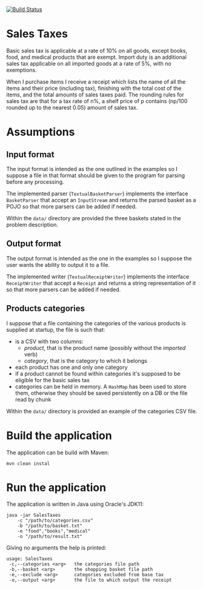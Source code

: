 [![Build Status](https://www.travis-ci.org/Arci/sales-taxes.svg?branch=master)](https://www.travis-ci.org/Arci/sales-taxes)

# Sales Taxes
Basic sales tax is applicable at a rate of 10% on all goods, except books, food, and medical products that are exempt. Import duty is an additional sales tax applicable on all imported goods at a rate of 5%, with no exemptions.

When I purchase items I receive a receipt which lists the name of all the items and their price (including tax), finishing with the total cost of the items, and the total amounts of sales taxes paid. The rounding rules for sales tax are that for a tax rate of n%, a shelf price of p contains (np/100 rounded up to the nearest 0.05) amount of sales tax.

# Assumptions

## Input format
The input format is intended as the one outlined in the examples so I suppose a file in that format should be given to the program for parsing before any processing.

The implemented parser (`TextualBasketParser`) implements the interface `BasketParser` that accept an `InputStream` and returns the parsed basket as a POJO so that more parsers can be added if needed.

Within the `data/` directory are provided the three baskets stated in the problem description.

## Output format
The output format is intended as the one in the examples so I suppose the user wants the ability to output it to a file.

The implemented writer (`TextualReceiptWriter`) implements the interface `ReceiptWriter` that accept a `Receipt` and returns a string representation of it so that more parsers can be added if needed.

## Products categories
I suppose that a file containing the categories of the various products is supplied at startup, the file is such that:
- is a CSV with two columns: 
    - *product*, that is the product name (possibly without the _imported_ verb)
    - *category*, that is the category to which it belongs
- each product has one and only one category
- if a product cannot be found within categories it's supposed to be eligible for the basic sales tax
- categories can be held in memory. A `HashMap` has been used to store them, otherwise they should be saved persistently on a DB or the file read by chunk

Within the `data/` directory is provided an example of the categories CSV file.

# Build the application
The application can be build with Maven:

```
mvn clean instal
```

# Run the application
The application is written in Java using Oracle's JDK11:

```
java -jar SalesTaxes 
    -c "/path/to/categories.csv" 
    -b "/path/to/basket.txt" 
    -e "food","books","medical" 
    -o "/path/to/result.txt"
```

Giving no arguments the help is printed:

```
usage: SalesTaxes
 -c,--categories <arg>   the categories file path
 -b,--basket <arg>       the shopping basket file path
 -e,--exclude <arg>      categories excluded from base tax
 -o,--output <arg>       the file to which output the receipt
```